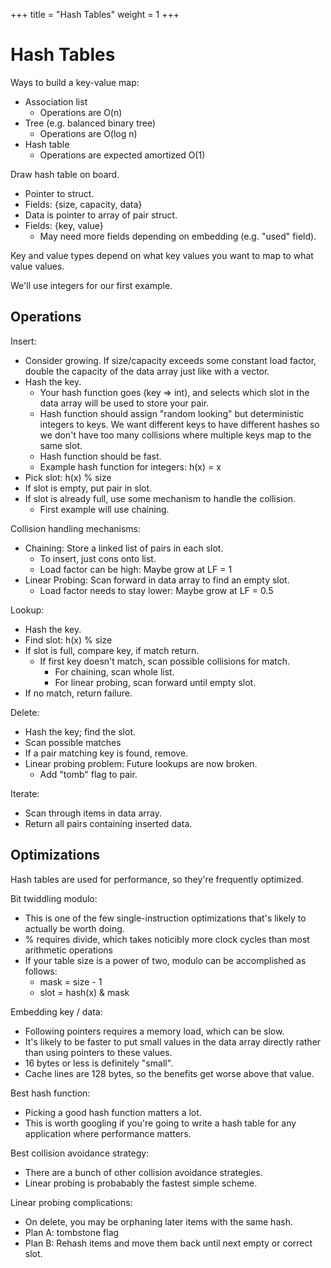 +++
title = "Hash Tables"
weight = 1
+++

# Hash Tables

Ways to build a key-value map:

 - Association list
   - Operations are O(n)
 - Tree (e.g. balanced binary tree)
   - Operations are O(log n)
 - Hash table
   - Operations are expected amortized O(1)

Draw hash table on board.

 - Pointer to struct.
 - Fields: {size, capacity, data}
 - Data is pointer to array of pair struct.
 - Fields: {key, value}
   - May need more fields depending on embedding (e.g. "used" field).

Key and value types depend on what key values you want
to map to what value values.

We'll use integers for our first example.

## Operations

Insert:

 - Consider growing. If size/capacity exceeds some constant load factor, double
   the capacity of the data array just like with a vector.
 - Hash the key.
   - Your hash function goes (key => int), and selects which
     slot in the data array will be used to store your pair.
   - Hash function should assign "random looking" but deterministic
     integers to keys. We want different keys to have different hashes
     so we don't have too many collisions where multiple keys map to the
     same slot.
   - Hash function should be fast.
   - Example hash function for integers: h(x) = x
 - Pick slot: h(x) % size
 - If slot is empty, put pair in slot.
 - If slot is already full, use some mechanism to handle the collision.
   - First example will use chaining.

Collision handling mechanisms:

 - Chaining: Store a linked list of pairs in each slot.
   - To insert, just cons onto list.
   - Load factor can be high: Maybe grow at LF = 1
 - Linear Probing: Scan forward in data array to find an empty slot.
   - Load factor needs to stay lower: Maybe grow at LF = 0.5

Lookup:

 - Hash the key.
 - Find slot: h(x) % size
 - If slot is full, compare key, if match return.
   - If first key doesn't match, scan possible collisions for match.
     - For chaining, scan whole list.
     - For linear probing, scan forward until empty slot.
 - If no match, return failure.

Delete:

 - Hash the key; find the slot.
 - Scan possible matches
 - If a pair matching key is found, remove.
 - Linear probing problem: Future lookups are now broken.
   - Add "tomb" flag to pair.

Iterate:

 - Scan through items in data array.
 - Return all pairs containing inserted data.

## Optimizations

Hash tables are used for performance, so they're frequently optimized.

Bit twiddling modulo:

 - This is one of the few single-instruction optimizations that's likely
   to actually be worth doing.
 - % requires divide, which takes noticibly more clock cycles than
   most arithmetic operations
 - If your table size is a power of two, modulo can be accomplished
   as follows:
    - mask = size - 1
    - slot = hash(x) & mask
   
Embedding key / data:

 - Following pointers requires a memory load, which can be slow.
 - It's likely to be faster to put small values in the data array
   directly rather than using pointers to these values.
 - 16 bytes or less is definitely "small".
 - Cache lines are 128 bytes, so the benefits get worse above that value.

Best hash function:

 - Picking a good hash function matters a lot.
 - This is worth googling if you're going to write a hash table for any
   application where performance matters.

Best collision avoidance strategy:

 - There are a bunch of other collision avoidance strategies.
 - Linear probing is probabably the fastest simple scheme.

Linear probing complications:

 - On delete, you may be orphaning later items with the same hash.
 - Plan A: tombstone flag
 - Plan B: Rehash items and move them back until next empty or correct slot.

